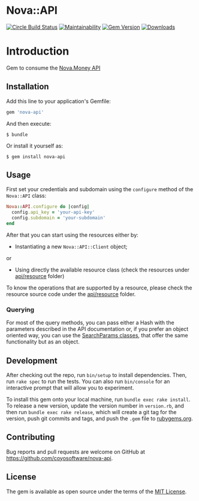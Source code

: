 Nova::API
========
[![Circle Build Status](https://circleci.com/gh/coyosoftware/nova-api.png?style=shield)](https://circleci.com/gh/coyosoftware/nova-api)
[![Maintainability](https://api.codeclimate.com/v1/badges/4592d8beaac2e6a18839/maintainability)](https://codeclimate.com/github/coyosoftware/nova-api/maintainability)
[![Gem Version](https://badge.fury.io/rb/nova-api.svg)](http://badge.fury.io/rb/nova-api)
[![Downloads](https://img.shields.io/gem/dt/nova-api.svg?style=flat)](https://rubygems.org/gems/nova-api)

# Introduction

Gem to consume the [Nova.Money API](https://app.swaggerhub.com/apis-docs/coyosoftware/Nova.Money/v1)

## Installation

Add this line to your application's Gemfile:

```ruby
gem 'nova-api'
```

And then execute:

    $ bundle

Or install it yourself as:

    $ gem install nova-api

## Usage

First set your credentials and subdomain using the ```configure``` method of the ```Nova::API``` class:

```ruby
Nova::API.configure do |config|
  config.api_key = 'your-api-key'
  config.subdomain = 'your-subdomain'
end
```

After that you can start using the resources either by:

- Instantiating a new ```Nova::API::Client``` object;

or

- Using directly the available resource class (check the resources under [api/resource](lib/nova/api/resource) folder)

To know the operations that are supported by a resource, please check the resource source code under the [api/resource](lib/nova/api/resource) folder.

### Querying

For most of the query methods, you can pass either a Hash with the parameters described in the API documentation or, if you prefer an object oriented way, you can use the [SearchParams classes](lib/nova/api/search_params), that offer the same functionality but as an object.

## Development

After checking out the repo, run `bin/setup` to install dependencies. Then, run `rake spec` to run the tests. You can also run `bin/console` for an interactive prompt that will allow you to experiment.

To install this gem onto your local machine, run `bundle exec rake install`. To release a new version, update the version number in `version.rb`, and then run `bundle exec rake release`, which will create a git tag for the version, push git commits and tags, and push the `.gem` file to [rubygems.org](https://rubygems.org).

## Contributing

Bug reports and pull requests are welcome on GitHub at https://github.com/coyosoftware/nova-api.

## License

The gem is available as open source under the terms of the [MIT License](https://opensource.org/licenses/MIT).
